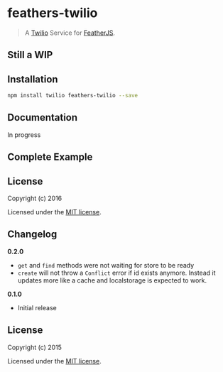 # feathers-twilio

> A [Twilio](https://www.twilio.com) Service for [FeatherJS](https://github.com/feathersjs).

## Still a WIP

## Installation

```bash
npm install twilio feathers-twilio --save
```

## Documentation

In progress

## Complete Example


## License

Copyright (c) 2016

Licensed under the [MIT license](LICENSE).


## Changelog

__0.2.0__
- `get` and `find` methods were not waiting for store to be ready
- `create` will not throw a `Conflict` error if id exists anymore. Instead it updates more like a cache and localstorage is expected to work.

__0.1.0__

- Initial release

## License

Copyright (c) 2015

Licensed under the [MIT license](LICENSE).
